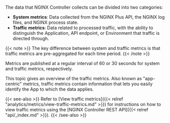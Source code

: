 The data that NGINX Controller collects can be divided into two categories:

- **System metrics**: Data collected from the NGINX Plus API, the NGINX log files, and NGINX process state.
- **Traffic metrics**: Data related to processed traffic, with the ability to distinguish the Application, API endpoint, or Environment that traffic is directed through.

{{< note >}}
The key difference between system and traffic metrics is that traffic metrics are pre-aggregated for each time period.
{{< /note >}}

Metrics are published at a regular interval of 60 or 30 seconds for system and traffic metrics, respectively.

This topic gives an overview of the traffic metrics. Also known as "app-centric" metrics, traffic metrics contain information that lets you easily identify the App to which the data applies.

{{< see-also >}}
Refer to [View traffic metrics]({{< relref "analytics/metrics/view-traffic-metrics.md" >}}) for instructions on how to view traffic metrics using the [NGINX Controller REST API]({{< relref "api/_index.md" >}}).
{{< /see-also >}}

<!-- Do not remove. Keep this code at the bottom of the include -->
<!-- DOCS-543 -->